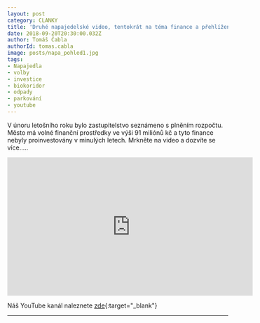 ```yaml
---
layout: post
category: CLANKY
title: 'Druhé napajedelské video, tentokrát na téma finance a přehlížené problémy'
date: 2018-09-20T20:30:00.032Z
author: Tomáš Čabla
authorId: tomas.cabla
image: posts/napa_pohled1.jpg
tags: 
- Napajedla 
- volby 
- investice 
- biokoridor 
- odpady 
- parkování 
- youtube
---
```


V únoru letošního roku bylo zastupitelstvo seznámeno s plněním rozpočtu. 
Město má volné finanční prostředky ve výši 91 miliónů kč a tyto finance nebyly proinvestovány v minulých letech.
Mrkněte na video a dozvíte se více.....

<iframe width="560" height="315" src="https://www.youtube.com/embed/_fYgs-3ihck" frameborder="0" allow="autoplay; encrypted-media" allowfullscreen></iframe>

Náš YouTube kanál naleznete [zde](https://www.youtube.com/channel/UCgoN2Mo3r-xe0iO6N5HRWHA){:target="_blank"}

- - -
